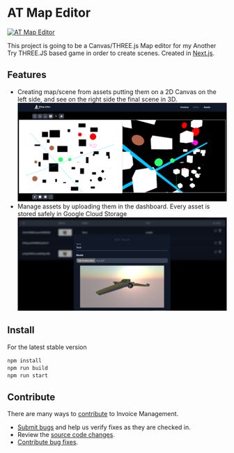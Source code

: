 # AT Map Editor

[![AT Map Editor](https://github.com/Reterics/at_map_editor/actions/workflows/npm-publish-github-packages.yml/badge.svg)](https://github.com/Reterics/at_map_editor/actions/workflows/npm-publish-github-packages.yml)

This project is going to be a Canvas/THREE.js Map editor for my Another Try THREE.JS based game in order to create scenes.
Created in [Next.js](https://nextjs.org/).

## Features

 - Creating map/scene from assets putting them on a 2D Canvas on the left side, and see on the right side the final scene in 3D.
![Map Editor](./public/screenshot3.png)
 - Manage assets by uploading them in the dashboard. Every asset is stored safely in Google Cloud Storage
![Assets Management](./public/screenshot2.png)

## Install

For the latest stable version

```bash
npm install
npm run build
npm run start
```


## Contribute

There are many ways to [contribute](https://github.com/Reterics/invoice-management/blob/main/CONTRIBUTING.md) to Invoice Management.
* [Submit bugs](https://github.com/Reterics/invoice-management/issues) and help us verify fixes as they are checked in.
* Review the [source code changes](https://github.com/Reterics/invoice-management/pulls).
* [Contribute bug fixes](https://github.com/Reterics/invoice-management/blob/main/CONTRIBUTING.md).

